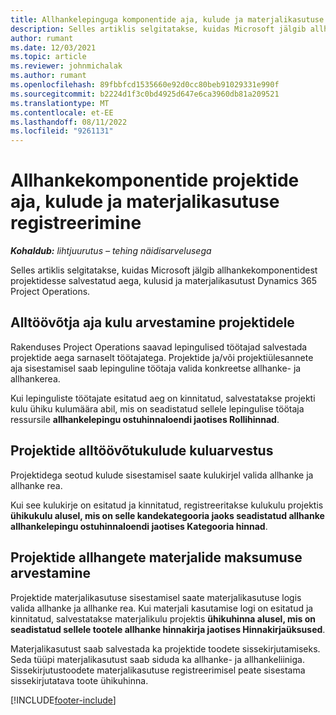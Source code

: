 ```yaml
---
title: Allhankelepinguga komponentide aja, kulude ja materjalikasutuse kirjendamine
description: Selles artiklis selgitatakse, kuidas Microsoft jälgib allhankekomponentidest projektidesse salvestatud aega, kulusid ja materjalikasutust Dynamics 365 Project Operations.
author: rumant
ms.date: 12/03/2021
ms.topic: article
ms.reviewer: johnmichalak
ms.author: rumant
ms.openlocfilehash: 89fbbfcd1535660e92d0cc80beb91029331e990f
ms.sourcegitcommit: b2224d1f3c0bd4925d647e6ca3960db81a209521
ms.translationtype: MT
ms.contentlocale: et-EE
ms.lasthandoff: 08/11/2022
ms.locfileid: "9261131"
---
```

# <a name="recording-time-expenses-and-material-usage-on-projects-for-subcontracted-components"></a>Allhankekomponentide projektide aja, kulude ja materjalikasutuse registreerimine

_**Kohaldub:** lihtjuurutus – tehing näidisarvelusega_

Selles artiklis selgitatakse, kuidas Microsoft jälgib allhankekomponentidest projektidesse salvestatud aega, kulusid ja materjalikasutust Dynamics 365 Project Operations.

## <a name="costing-for-subcontractor-time-on-projects"></a>Alltöövõtja aja kulu arvestamine projektidele
Rakenduses Project Operations saavad lepingulised töötajad salvestada projektide aega sarnaselt töötajatega. Projektide ja/või projektiülesannete aja sisestamisel saab lepinguline töötaja valida konkreetse allhanke- ja allhankerea.

Kui lepinguliste töötajate esitatud aeg on kinnitatud, salvestatakse projekti kulu ühiku kulumäära abil, mis on seadistatud sellele lepingulise töötaja ressursile **allhankelepingu ostuhinnaloendi jaotises Rollihinnad**.

## <a name="costing-for-subcontracted-expenses-on-projects"></a>Projektide alltöövõtukulude kuluarvestus
Projektidega seotud kulude sisestamisel saate kulukirjel valida allhanke ja allhanke rea. 

Kui see kulukirje on esitatud ja kinnitatud, registreeritakse kulukulu projektis **ühikukulu alusel, mis on selle kandekategooria jaoks seadistatud allhanke allhankelepingu ostuhinnaloendi jaotises Kategooria hinnad**.

## <a name="costing-for-subcontracted-materials-on-projects"></a>Projektide allhangete materjalide maksumuse arvestamine
Projektide materjalikasutuse sisestamisel saate materjalikasutuse logis valida allhanke ja allhanke rea. Kui materjali kasutamise logi on esitatud ja kinnitatud, salvestatakse materjalikulu projektis **ühikuhinna alusel, mis on seadistatud sellele tootele allhanke hinnakirja jaotises Hinnakirjaüksused**.

Materjalikasutust saab salvestada ka projektide toodete sissekirjutamiseks. Seda tüüpi materjalikasutust saab siduda ka allhanke- ja allhankeliiniga. Sissekirjutustoodete materjalikasutuse registreerimisel peate sisestama sissekirjutatava toote ühikuhinna. 


[!INCLUDE[footer-include](../../includes/footer-banner.md)]
